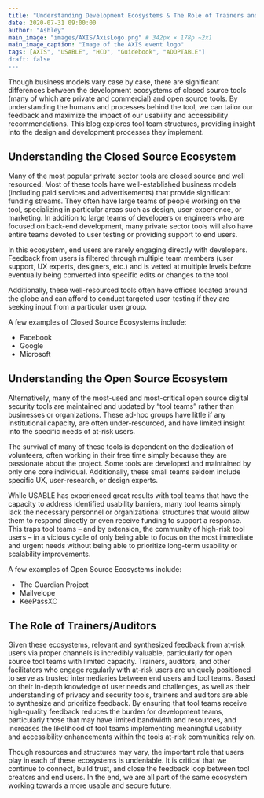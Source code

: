 ```yaml
---
title: "Understanding Development Ecosystems & The Role of Trainers and Auditors"
date: 2020-07-31 09:00:00
author: "Ashley"
main_image: "images/AXIS/AxisLogo.png" # 342px × 178p ~2x1
main_image_caption: "Image of the AXIS event logo"
tags: [AXIS", "USABLE", "HCD", "Guidebook", "ADOPTABLE"]
draft: false
---
```


Though business models vary case by case, there are significant differences between the development ecosystems of closed source tools (many of which are private and commercial) and open source tools. By understanding the humans and processes behind the tool, we can tailor our feedback and maximize the impact of our usability and accessibility recommendations. This blog explores tool team structures, providing insight into the design and development processes they implement.

## Understanding the Closed Source Ecosystem

Many of the most popular private sector tools are closed source and well resourced. Most of these tools have well-established business models (including paid services and advertisements) that provide significant funding streams. They often have large teams of people working on the tool, specializing in particular areas such as design, user-experience, or marketing. In addition to large teams of developers or engineers who are focused on back-end development, many private sector tools will also have entire teams devoted to user testing or providing support to end users.

In this ecosystem, end users are rarely engaging directly with developers. Feedback from users is filtered through multiple team members (user support, UX experts, designers, etc.) and is vetted at multiple levels before eventually being converted into specific edits or changes to the tool.  

Additionally, these well-resourced tools often have offices located around the globe and can afford to conduct targeted user-testing if they are seeking input from a particular user group.

A few examples of Closed Source Ecosystems include:

- Facebook
- Google
- Microsoft

## Understanding the Open Source Ecosystem

Alternatively, many of the most-used and most-critical open source digital security tools are maintained and updated by “tool teams” rather than businesses or organizations. These ad-hoc groups have little if any institutional capacity, are often under-resourced, and have limited insight into the specific needs of at-risk users.

The survival of many of these tools is dependent on the dedication of volunteers, often working in their free time simply because they are passionate about the project. Some tools are developed and maintained by only one core individual. Additionally, these small teams seldom include specific UX, user-research, or design experts.


While USABLE has experienced great results with tool teams that have the capacity to address identified usability barriers, many tool teams simply lack the necessary personnel or organizational structures that would allow them to respond directly or even receive funding to support a response. This traps tool teams – and by extension, the community of high-risk tool users – in a vicious cycle of only being able to focus on the most immediate and urgent needs without being able to prioritize long-term usability or scalability improvements.

A few examples of Open Source Ecosystems include:
- The Guardian Project
- Mailvelope
- KeePassXC

## The Role of Trainers/Auditors

Given these ecosystems, relevant and synthesized feedback from at-risk users via proper channels is incredibly valuable, particularly for open source tool teams with limited capacity. Trainers, auditors, and other facilitators who engage regularly with at-risk users are uniquely positioned to serve as trusted intermediaries between end users and tool teams. Based on their in-depth knowledge of user needs and challenges, as well as their understanding of privacy and security tools, trainers and auditors are able to synthesize and prioritize feedback. By ensuring that tool teams receive high-quality feedback reduces the burden for development teams, particularly those that may have limited bandwidth and resources, and increases the likelihood of tool teams implementing meaningful usability and accessibility enhancements within the tools at-risk communities rely on.

Though resources and structures may vary, the important role that users play in each of these ecosystems is undeniable. It is critical that we continue to connect, build trust, and close the feedback loop between tool creators and end users. In the end, we are all part of the same ecosystem working towards a more usable and secure future.
